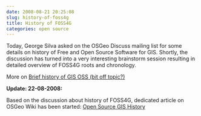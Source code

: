 ```yaml
---
date: 2008-08-21 20:25:08
slug: history-of-foss4g
title: History of FOSS4G
categories: open source
---
```


Today, George Silva asked on the OSGeo Discuss mailing list for some details on history of Free and Open Source Software for GIS. Shortly, the discussion has turned into a very interesting brainstorm session resulting in detailed overview of FOSS4G roots and chronology.





More on [Brief history of GIS OSS (bit off topic?)](http://lists.osgeo.org/pipermail/discuss/2008-August/004120.html)





**Update: 22-08-2008:**




Based on the discussion about history of FOSS4G, dedicated article on OSGeo Wiki has been started: [Open Source GIS History](http://wiki.osgeo.org/wiki/Open_Source_GIS_History)



